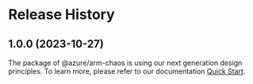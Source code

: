 # Release History
    
## 1.0.0 (2023-10-27)

The package of @azure/arm-chaos is using our next generation design principles. To learn more, please refer to our documentation [Quick Start](https://aka.ms/js-track2-quickstart).
